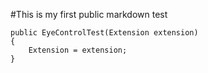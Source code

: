 #This is my first public markdown test

```{.prettyprint .linenums}
public EyeControlTest(Extension extension)
{
	Extension = extension;
}
```